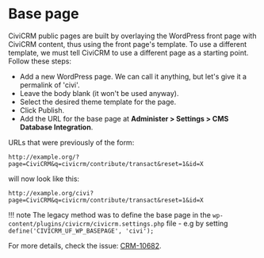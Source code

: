 # Base page

CiviCRM public pages are built by overlaying the WordPress front page with CiviCRM content, thus using the front page's template. To use a different template, we must tell CiviCRM to use a different page as a starting point. Follow these steps:

* Add a new WordPress page. We can call it anything, but let's give it a permalink of 'civi'.
* Leave the body blank (it won't be used anyway).
* Select the desired theme template for the page.
* Click Publish.
* Add the URL for the base page at **Administer > Settings > CMS Database Integration**.

URLs that were previously of the form:

```
http://example.org/?page=CiviCRM&q=civicrm/contribute/transact&reset=1&id=X
```

will now look like this:

```
http://example.org/civi?page=CiviCRM&q=civicrm/contribute/transact&reset=1&id=X
```

!!! note
    The legacy method was to define the base page in the `wp-content/plugins/civicrm/civicrm.settings.php` file - e.g by setting `define('CIVICRM_UF_WP_BASEPAGE', 'civi');`

For more details, check the issue: [CRM-10682](http://issues.civicrm.org/jira/browse/CRM-10682).
